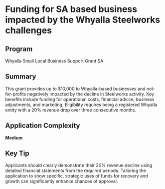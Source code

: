 # Funding for SA based business impacted by the Whyalla Steelworks challenges
  
## Program
Whyalla Small Local Business Support Grant SA

## Summary
This grant provides up to $10,000 to Whyalla-based businesses and not-for-profits negatively impacted by the decline in Steelworks activity. Key benefits include funding for operational costs, financial advice, business adjustments, and marketing. Eligibility requires being a registered Whyalla entity with a 20% revenue drop over three consecutive months.

## Application Complexity
**Medium**

## Key Tip
Applicants should clearly demonstrate their 20% revenue decline using detailed financial statements from the required periods. Tailoring the application to show specific, strategic uses of funds for recovery and growth can significantly enhance chances of approval.
